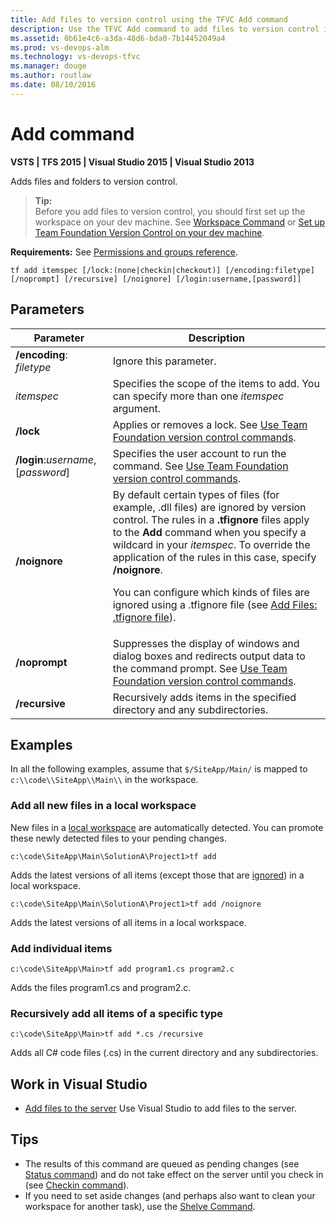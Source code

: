 ```yaml
---
title: Add files to version control using the TFVC Add command
description: Use the TFVC Add command to add files to version control in TFS
ms.assetid: 0b61e4c6-a3da-48d6-bda0-7b14452049a4
ms.prod: vs-devops-alm
ms.technology: vs-devops-tfvc
ms.manager: douge
ms.author: routlaw
ms.date: 08/10/2016
---
```


# Add command

**VSTS | TFS 2015 | Visual Studio 2015 | Visual Studio 2013**

Adds files and folders to version control.

>**Tip:**  
>Before you add files to version control, you should first set up the workspace on your dev machine. See [Workspace Command](workspace-command.md) or [Set up Team Foundation Version Control on your dev machine](set-up-team-foundation-version-control-your-dev-machine.md).  

**Requirements:** See [Permissions and groups reference](../security/permissions.md).

    tf add itemspec [/lock:(none|checkin|checkout)] [/encoding:filetype] 
    [/noprompt] [/recursive] [/noignore] [/login:username,[password]] 

## Parameters

|**Parameter**|**Description**|
|---|---|
|**/encoding**: *filetype*|Ignore this parameter.|
|*itemspec*|Specifies the scope of the items to add. You can specify more than one *itemspec* argument.|For syntax, see [Use Team Foundation version control commands](use-team-foundation-version-control-commands.md).|
|**/lock**|Applies or removes a lock. See [Use Team Foundation version control commands](use-team-foundation-version-control-commands.md).|
|**/login**:*username*,[*password*]|Specifies the user account to run the command. See [Use Team Foundation version control commands](use-team-foundation-version-control-commands.md).|
|**/noignore**|By default certain types of files (for example, .dll files) are ignored by version control. The rules in a **.tfignore** files apply to the **Add** command when you specify a wildcard in your *itemspec*. To override the application of the rules in this case, specify **/noignore**.<p> You can configure which kinds of files are ignored using a .tfignore file (see <a href="add-files-server.md#tfignore">Add Files: .tfignore file</a>).|
|**/noprompt**|Suppresses the display of windows and dialog boxes and redirects output data to the command prompt. See [Use Team Foundation version control commands](use-team-foundation-version-control-commands.md).|
|**/recursive**|Recursively adds items in the specified directory and any subdirectories.|

## Examples

In all the following examples, assume that `$/SiteApp/Main/` is mapped to `c:\\code\\SiteApp\\Main\\` in the workspace.

### Add all new files in a local workspace

New files in a [local workspace](decide-between-using-local-server-workspace.md) are automatically detected. You can promote these newly detected files to your pending changes.

    c:\code\SiteApp\Main\SolutionA\Project1>tf add

Adds the latest versions of all items (except those that are [ignored](add-files-server.md#tfignore)) in a local workspace.

    c:\code\SiteApp\Main\SolutionA\Project1>tf add /noignore

Adds the latest versions of all items in a local workspace.

### Add individual items
    c:\code\SiteApp\Main>tf add program1.cs program2.c

Adds the files program1.cs and program2.c.

### Recursively add all items of a specific type
    c:\code\SiteApp\Main>tf add *.cs /recursive

Adds all C\# code files (.cs) in the current directory and any subdirectories.

## Work in Visual Studio

-    [Add files to the server](add-files-server.md)  Use Visual Studio to add files to the server.

## Tips

-   The results of this command are queued as pending changes (see [Status command](status-command.md)) and do not take effect on the server until you check in (see [Checkin command](checkin-command.md)).  
-   If you need to set aside changes (and perhaps also want to clean your workspace for another task), use the [Shelve Command](shelve-command.md).
